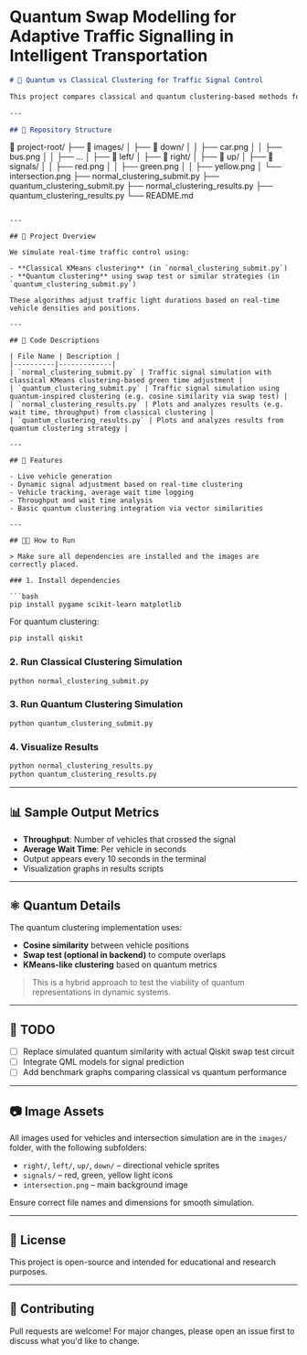 # Quantum Swap Modelling for Adaptive Traffic Signalling in Intelligent Transportation
```markdown
# 🧠 Quantum vs Classical Clustering for Traffic Signal Control

This project compares classical and quantum clustering-based methods for adaptive traffic signal control. We simulate a 4-way intersection using `pygame`, analyzing vehicle wait times and throughput, while dynamically adapting green light durations.

---

## 📂 Repository Structure

```
📁 project-root/
├── 📁 images/
│   ├── 📁 down/
│   │   ├── car.png
│   │   ├── bus.png
│   │   ├── ...
│   ├── 📁 left/
│   ├── 📁 right/
│   ├── 📁 up/
│   ├── 📁 signals/
│   │   ├── red.png
│   │   ├── green.png
│   │   ├── yellow.png
│   └── intersection.png
├── normal_clustering_submit.py
├── quantum_clustering_submit.py
├── normal_clustering_results.py
├── quantum_clustering_results.py
└── README.md
```

---

## 🚦 Project Overview

We simulate real-time traffic control using:

- **Classical KMeans clustering** (in `normal_clustering_submit.py`)
- **Quantum clustering** using swap test or similar strategies (in `quantum_clustering_submit.py`)

These algorithms adjust traffic light durations based on real-time vehicle densities and positions.

---

## 📜 Code Descriptions

| File Name | Description |
|----------|-------------|
| `normal_clustering_submit.py` | Traffic signal simulation with classical KMeans clustering-based green time adjustment |
| `quantum_clustering_submit.py` | Traffic signal simulation using quantum-inspired clustering (e.g. cosine similarity via swap test) |
| `normal_clustering_results.py` | Plots and analyzes results (e.g. wait time, throughput) from classical clustering |
| `quantum_clustering_results.py` | Plots and analyzes results from quantum clustering strategy |

---

## 🧪 Features

- Live vehicle generation
- Dynamic signal adjustment based on real-time clustering
- Vehicle tracking, average wait time logging
- Throughput and wait time analysis
- Basic quantum clustering integration via vector similarities

---

## 🧑‍💻 How to Run

> Make sure all dependencies are installed and the images are correctly placed.

### 1. Install dependencies

```bash
pip install pygame scikit-learn matplotlib
```

For quantum clustering:

```bash
pip install qiskit
```

### 2. Run Classical Clustering Simulation

```bash
python normal_clustering_submit.py
```

### 3. Run Quantum Clustering Simulation

```bash
python quantum_clustering_submit.py
```

### 4. Visualize Results

```bash
python normal_clustering_results.py
python quantum_clustering_results.py
```

---

## 📊 Sample Output Metrics

- **Throughput**: Number of vehicles that crossed the signal
- **Average Wait Time**: Per vehicle in seconds
- Output appears every 10 seconds in the terminal
- Visualization graphs in results scripts

---

## ⚛️ Quantum Details

The quantum clustering implementation uses:

- **Cosine similarity** between vehicle positions
- **Swap test (optional in backend)** to compute overlaps
- **KMeans-like clustering** based on quantum metrics

> This is a hybrid approach to test the viability of quantum representations in dynamic systems.

---

## 📌 TODO

- [ ] Replace simulated quantum similarity with actual Qiskit swap test circuit
- [ ] Integrate QML models for signal prediction
- [ ] Add benchmark graphs comparing classical vs quantum performance

---

## 📷 Image Assets

All images used for vehicles and intersection simulation are in the `images/` folder, with the following subfolders:

- `right/`, `left/`, `up/`, `down/` – directional vehicle sprites
- `signals/` – red, green, yellow light icons
- `intersection.png` – main background image

Ensure correct file names and dimensions for smooth simulation.

---

## 📄 License

This project is open-source and intended for educational and research purposes.

---

## 🤝 Contributing

Pull requests are welcome! For major changes, please open an issue first to discuss what you'd like to change.
```
